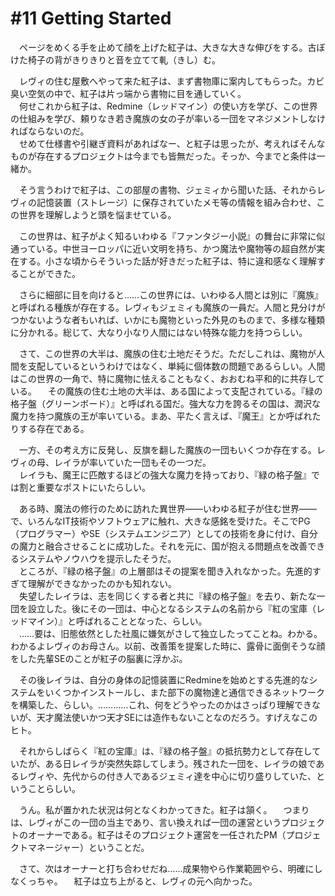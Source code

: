 # #11 Getting Started

　ページをめくる手を止めて顔を上げた紅子は、大きな大きな伸びをする。古ぼけた椅子の背がきりきりと音を立てて軋（きし）む。

　レヴィの住む屋敷へやって来た紅子は、まず書物庫に案内してもらった。カビ臭い空気の中で、紅子は片っ端から書物に目を通していく。  
　何せこれから紅子は、Redmine（レッドマイン）の使い方を学び、この世界の仕組みを学び、頼りなき若き魔族の女の子が率いる一団をマネジメントしなければならないのだ。  
　せめて仕様書や引継ぎ資料があればなー、と紅子は思ったが、考えればそんなものが存在するプロジェクトは今までも皆無だった。そっか、今までと条件は一緒か。

　そう言うわけで紅子は、この部屋の書物、ジェミィから聞いた話、それからレヴィの記憶装置（ストレージ）に保存されていたメモ等の情報を組み合わせ、この世界を理解しようと頭を悩ませている。


　この世界は、紅子がよく知るいわゆる『ファンタジー小説』の舞台に非常に似通っている。中世ヨーロッパに近い文明を持ち、かつ魔法や魔物等の超自然が実在する。小さな頃からそういった話が好きだった紅子は、特に違和感なく理解することができた。

　さらに細部に目を向けると……この世界には、いわゆる人間とは別に『魔族』と呼ばれる種族が存在する。レヴィもジェミィも魔族の一員だ。人間と見分けがつかないような者もいれば、いかにも魔物といった外見のものまで、多様な種類に分かれる。総じて、大なり小なり人間にはない特殊な能力を持つらしい。

　さて、この世界の大半は、魔族の住む土地だそうだ。ただしこれは、魔物が人間を支配しているというわけではなく、単純に個体数の問題であるらしい。人間はこの世界の一角で、特に魔物に怯えることもなく、おおむね平和的に共存している。
　その魔族の住む土地の大半は、ある国によって支配されている。『緑の格子盤（グリーンボード）』と呼ばれる国だ。強大な力を誇るその国は、潤沢な魔力を持つ魔族の王が率いている。まあ、平たく言えば、『魔王』とか呼ばれたりする存在である。

　一方、その考え方に反発し、反旗を翻した魔族の一団もいくつか存在する。レヴィの母、レイラが率いていた一団もその一つだ。  
　レイラも、魔王に匹敵するほどの強大な魔力を持っており、『緑の格子盤』では割と重要なポストにいたらしい。

　ある時、魔法の修行のために訪れた異世界――いわゆる紅子が住む世界――で、いろんなIT技術やソフトウェアに触れ、大きな感銘を受けた。そこでPG（プログラマー）やSE（システムエンジニア）としての技術を身に付け、自分の魔力と融合させることに成功した。それを元に、国が抱える問題点を改善できるシステムやノウハウを提示したそうだ。  
　ところが、『緑の格子盤』の上層部はその提案を聞き入れなかった。先進的すぎて理解ができなかったのかも知れない。  
　失望したレイラは、志を同じくする者と共に『緑の格子盤』を去り、新たな一団を設立した。後にその一団は、中心となるシステムの名前から『紅の宝庫（レッドマイン）』と呼ばれることとなった、らしい。  
　……要は、旧態依然とした社風に嫌気がさして独立したってことね。わかる。わかるよレヴィのお母さん。以前、改善策を提案した時に、露骨に面倒そうな顔をした先輩SEのことが紅子の脳裏に浮かぶ。

　その後レイラは、自分の身体の記憶装置にRedmineを始めとする先進的なシステムをいくつかインストールし、また部下の魔物達と通信できるネットワークを構築した、らしい。…………これ、何をどうやったのかはさっぱり理解できないが、天才魔法使いかつ天才SEには造作もないことなのだろう。すげえなこのヒト。

　それからしばらく『紅の宝庫』は、『緑の格子盤』の抵抗勢力として存在していたが、ある日レイラが突然失踪してしまう。残された一団を、レイラの娘であるレヴィや、先代からの付き人であるジェミィ達を中心に切り盛りしていた、ということらしい。

　うん。私が置かれた状況は何となくわかってきた。紅子は頷く。
　つまりは、レヴィがこの一団の当主であり、言い換えれば一団の運営というプロジェクトのオーナーである。紅子はそのプロジェクト運営を一任されたPM（プロジェクトマネージャー）ということだ。

　さて、次はオーナーと打ち合わせだね……成果物やら作業範囲やら、明確にしなくっちゃ。
　紅子は立ち上がると、レヴィの元へ向かった。